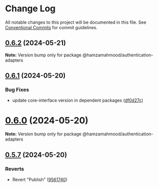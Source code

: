 # Change Log

All notable changes to this project will be documented in this file.
See [Conventional Commits](https://conventionalcommits.org) for commit guidelines.

## [0.6.2](https://github.com/apimatic/apimatic-js-runtime/compare/@hamzamahmood/authentication-adapters@0.6.1...@hamzamahmood/authentication-adapters@0.6.2) (2024-05-21)

**Note:** Version bump only for package @hamzamahmood/authentication-adapters

## [0.6.1](https://github.com/apimatic/apimatic-js-runtime/compare/@hamzamahmood/authentication-adapters@0.6.0...@hamzamahmood/authentication-adapters@0.6.1) (2024-05-20)

### Bug Fixes

- update core-interface version in dependent packages ([df0d27c](https://github.com/apimatic/apimatic-js-runtime/commit/df0d27ca0242a0294c4501defb125c3ff6312347))

# [0.6.0](https://github.com/apimatic/apimatic-js-runtime/compare/@hamzamahmood/authentication-adapters@0.5.7...@hamzamahmood/authentication-adapters@0.6.0) (2024-05-20)

**Note:** Version bump only for package @hamzamahmood/authentication-adapters

## [0.5.7](https://github.com/apimatic/apimatic-js-runtime/compare/@hamzamahmood/authentication-adapters@0.5.6...@hamzamahmood/authentication-adapters@0.5.7) (2024-05-20)

### Reverts

- Revert "Publish" ([9561740](https://github.com/apimatic/apimatic-js-runtime/commit/956174084b496d262d54256efd23ccdc19dfe0fe))
